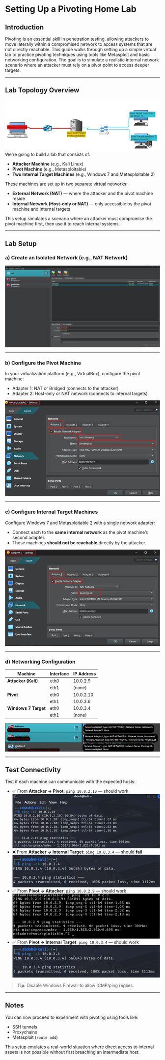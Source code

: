 # Setting Up a Pivoting Home Lab

## Introduction

Pivoting is an essential skill in penetration testing, allowing attackers to move laterally within a compromised network to access systems that are not directly reachable. This guide walks through setting up a simple virtual lab to practice pivoting techniques using tools like Metasploit and basic networking configuration. The goal is to simulate a realistic internal network scenario where an attacker must rely on a pivot point to access deeper targets.

---

## Lab Topology Overview
![Pivot Network Setup](topology.png)
We're going to build a lab that consists of:

- **Attacker Machine** (e.g., Kali Linux)
- **Pivot Machine** (e.g., Metasploitable)
- **Two Internal Target Machines** (e.g., Windows 7 and Metasploitable 2)

These machines are set up in two separate virtual networks:

- **External Network (NAT)** — where the attacker and the pivot machine reside
- **Internal Network (Host-only or NAT)** — only accessible by the pivot machine and internal targets

This setup simulates a scenario where an attacker must compromise the pivot machine first, then use it to reach internal systems.

---

## Lab Setup

### a) Create an Isolated Network (e.g., NAT Network)

![Create NAT Network](network_creation.png)

---

### b) Configure the Pivot Machine

In your virtualization platform (e.g., VirtualBox), configure the pivot machine:

- Adapter 1: NAT or Bridged (connects to the attacker)
- Adapter 2: Host-only or NAT network (connects to internal targets)

![Pivot Network Setup](pivot_machine_network.png)

---

### c) Configure Internal Target Machines

Configure Windows 7 and Metasploitable 2 with a single network adapter:

- Connect each to the **same internal network** as the pivot machine’s second adapter.
- These machines **should not be reachable** directly by the attacker.

![Target Network Setup](internal_windows7.png)

---

### d) Networking Configuration

| Machine              | Interface | IP Address   |
|----------------------|-----------|--------------|
| **Attacker (Kali)**  | eth0      | 10.0.2.9     |
|                      | eth1      | (none)       |
| **Pivot**            | eth0      | 10.0.2.10    |
|                      | eth1      | 10.0.3.6     |
| **Windows 7 Target** | eth0      | 10.0.3.4     |
|                      | eth1      | (none)       |

![Network Diagram](network_overall.png)

---

## Test Connectivity

Test if each machine can communicate with the expected hosts:

- ✅ From **Attacker → Pivot**: `ping 10.0.2.10` — should work
  ![Pivot Network Setup](attackerToPivot.png)
- ❌ From **Attacker → Internal Target**: `ping 10.0.3.4` — should **fail**
  ![Pivot Network Setup](attackerToInternal.png)
- ✅ From **Pivot → Attacker**: `ping 10.0.2.9` — should work
  ![Pivot Network Setup](pivotToAttacker.png)
- ✅ From **Pivot → Internal Target**: `ping 10.0.3.4` — should work
  ![Pivot Network Setup](pivotToInternal.png)

> **Tip:** Disable Windows Firewall to allow ICMP/ping replies.

---

## Notes

You can now proceed to experiment with pivoting using tools like:
- SSH tunnels
- Proxychains
- Metasploit (`route add`)

This setup emulates a real-world situation where direct access to internal assets is not possible without first breaching an intermediate host.
